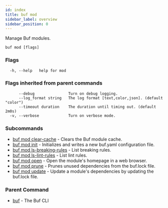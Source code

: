 ```yaml
---
id: index
title: buf mod
sidebar_label: overview
sidebar_position: 0
---
```

Manage Buf modules.

```
buf mod [flags]
```

### Flags

```
  -h, --help   help for mod
```

### Flags inherited from parent commands

```
      --debug               Turn on debug logging.
      --log_format string   The log format [text,color,json]. (default "color")
      --timeout duration    The duration until timing out. (default 2m0s)
  -v, --verbose             Turn on verbose mode.
```

### Subcommands

* [buf mod clear-cache](clear-cache)	 - Clears the Buf module cache.
* [buf mod init](init)	 - Initializes and writes a new buf.yaml configuration file.
* [buf mod ls-breaking-rules](ls-breaking-rules)	 - List breaking rules.
* [buf mod ls-lint-rules](ls-lint-rules)	 - List lint rules.
* [buf mod open](open)	 - Open the module's homepage in a web browser.
* [buf mod prune](prune)	 - Prunes unused dependencies from the buf.lock file.
* [buf mod update](update)	 - Update a module's dependencies by updating the buf.lock file.

### Parent Command

* [buf](../index)	 - The Buf CLI
